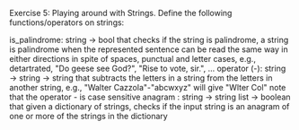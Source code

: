 Exercise 5: Playing around with Strings.
Define the following functions/operators on strings:

is_palindrome: string → bool that checks if the string is palindrome, a string is palindrome when the represented sentence can be read the same way in either directions in spite of spaces, punctual and letter cases, e.g., detartrated, "Do geese see God?", "Rise to vote, sir.", ...
operator (-): string → string → string that subtracts the letters in a string from the letters in another string, e.g., "Walter Cazzola"-"abcwxyz" will give "Wlter Col" note that the operator - is case sensitive
anagram : string → string list → boolean that given a dictionary of strings, checks if the input string is an anagram of one or more of the strings in the dictionary
